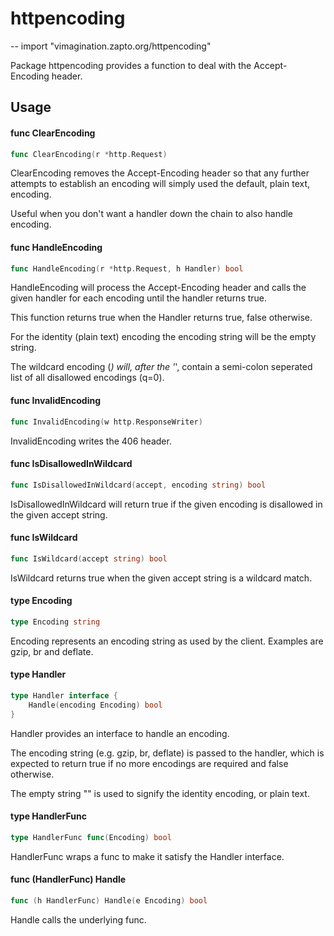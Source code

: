 # httpencoding
--
    import "vimagination.zapto.org/httpencoding"

Package httpencoding provides a function to deal with the Accept-Encoding
header.

## Usage

#### func  ClearEncoding

```go
func ClearEncoding(r *http.Request)
```
ClearEncoding removes the Accept-Encoding header so that any further attempts to
establish an encoding will simply used the default, plain text, encoding.

Useful when you don't want a handler down the chain to also handle encoding.

#### func  HandleEncoding

```go
func HandleEncoding(r *http.Request, h Handler) bool
```
HandleEncoding will process the Accept-Encoding header and calls the given
handler for each encoding until the handler returns true.

This function returns true when the Handler returns true, false otherwise.

For the identity (plain text) encoding the encoding string will be the empty
string.

The wildcard encoding (*) will, after the '*', contain a semi-colon seperated
list of all disallowed encodings (q=0).

#### func  InvalidEncoding

```go
func InvalidEncoding(w http.ResponseWriter)
```
InvalidEncoding writes the 406 header.

#### func  IsDisallowedInWildcard

```go
func IsDisallowedInWildcard(accept, encoding string) bool
```
IsDisallowedInWildcard will return true if the given encoding is disallowed in
the given accept string.

#### func  IsWildcard

```go
func IsWildcard(accept string) bool
```
IsWildcard returns true when the given accept string is a wildcard match.

#### type Encoding

```go
type Encoding string
```

Encoding represents an encoding string as used by the client. Examples are gzip,
br and deflate.

#### type Handler

```go
type Handler interface {
	Handle(encoding Encoding) bool
}
```

Handler provides an interface to handle an encoding.

The encoding string (e.g. gzip, br, deflate) is passed to the handler, which is
expected to return true if no more encodings are required and false otherwise.

The empty string "" is used to signify the identity encoding, or plain text.

#### type HandlerFunc

```go
type HandlerFunc func(Encoding) bool
```

HandlerFunc wraps a func to make it satisfy the Handler interface.

#### func (HandlerFunc) Handle

```go
func (h HandlerFunc) Handle(e Encoding) bool
```
Handle calls the underlying func.
